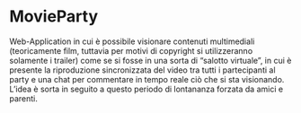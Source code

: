 # MovieParty
Web-Application in cui è possibile visionare contenuti multimediali (teoricamente film, tuttavia per motivi di copyright si utilizzeranno solamente i trailer) come se si fosse in una sorta di “salotto virtuale”, in cui è presente la riproduzione sincronizzata del video tra tutti i partecipanti al party e una chat per commentare in tempo reale ciò che si sta visionando. L’idea è sorta in seguito a questo periodo di lontananza forzata da amici e parenti.
